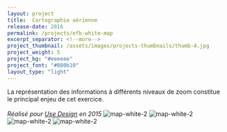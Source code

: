 ```yaml
---
layout: project
title:  Cartographie aérienne
release-date: 2016
permalink: /projects/efb-white-map
excerpt_separator: <!--more-->
project_thumbnail: /assets/images/projects-thumbnails/thumb-4.jpg
project_weight: 5
project_bg: "#eeeeee"
project_font: "#080b10"
layout_type: "light"
---
```

La représentation des informations à différents niveaux de zoom constitue le principal enjeu de cet exercice.
<br/><br/>
*Réalisé pour [Use Design](http://www.use-design.com) en 2015*
![map-white-2](/assets/images/projects/map-white/map-white-2.jpg)
![map-white-2](/assets/images/projects/map-white/map-white-3.jpg)
![map-white-2](/assets/images/projects/map-white/map-white-4.jpg)
![map-white-2](/assets/images/projects/map-white/map-white-5.jpg)
